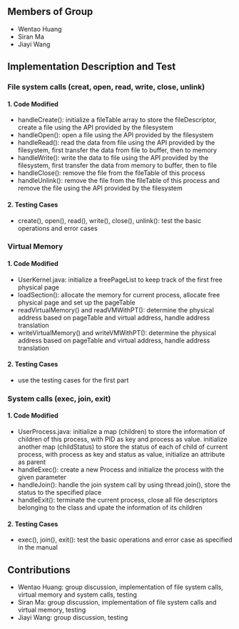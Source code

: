 ## Members of Group
* Wentao Huang
* Siran Ma
* Jiayi Wang

## Implementation Description and Test
### File system  calls (creat, open, read, write, close, unlink)
#### 1. Code Modified
* handleCreate(): initialize a fileTable array to store the fileDescriptor, create a file using the API provided by the filesystem
* handleOpen(): open a file using the API provided by the filesystem
* handleRead(): read the data from file using the API provided by the filesystem, first transfer the data from file to buffer, then to memory
* handleWrite(): write the data to file using the API provided by the filesystem, first transfer the data from memory to buffer, then to file
* handleClose(): remove the file from the fileTable of this process
* handleUnlink(): remove the file from the fileTable of this process and remove the file using the API provided by the filesystem
#### 2. Testing Cases
* create(), open(), read(), write(), close(), unlink(): test the basic operations and error cases 

### Virtual Memory
#### 1. Code Modified
* UserKernel.java: initialize a freePageList to keep track of the first free physical page
* loadSection(): allocate the memory for current process, allocate free physical page and set up the pageTable
* readVirtualMemory() and readVMWithPT(): determine the physical address based on pageTable and virtual address, handle address translation
* writeVirtualMemory() and writeVMWithPT(): determine the physical address based on pageTable and virtual address, handle address translation
#### 2. Testing Cases
* use the testing cases for the first part

### System calls (exec, join, exit)
#### 1. Code Modified
* UserProcess.java: initialize a map (children) to store the information of children of this process, with PID as key and process as value. initialize another map (childStatus) to store the status of each of child of current process, with process as key and status as value, initialize an attribute as parent
* handleExec(): create a new Process and initialize the process with the given parameter
* handleJoin(): handle the join system call by using thread.join(), store the status to the specified place
* handleExit(): terminate the current process, close all file descriptors belonging to the class and upate the information of its children
#### 2. Testing Cases
* exec(), join(), exit(): test the basic operations and error case as specified in the manual

## Contributions
* Wentao Huang: group discussion, implementation of file system calls, virtual memory and system calls, testing  
* Siran Ma: group discussion, implementation of file system calls and virtual memory, testing
* Jiayi Wang: group discussion, testing

